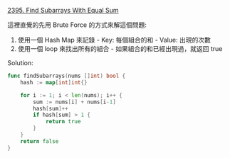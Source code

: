 [2395. Find Subarrays With Equal Sum]

這裡直覺的先用 Brute Force 的方式來解這個問題:

1.   使用一個 Hash Map 來記錄
    -   Key: 每個組合的和
    -   Value: 出現的次數
2.   使用一個 loop 來找出所有的組合
    -   如果組合的和已經出現過，就返回 true

Solution:
```go
func findSubarrays(nums []int) bool {
	hash := map[int]int{}

	for i := 1; i < len(nums); i++ {
		sum := nums[i] + nums[i-1]
		hash[sum]++
		if hash[sum] > 1 {
			return true
		}
	}
	return false
}
```

[2395. Find Subarrays With Equal Sum]: https://leetcode.com/problems/find-subarrays-with-equal-sum/